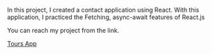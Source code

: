 In this project, I created a contact application using React. With this application, I practiced the Fetching, async-await features of React.js

You can reach my project from the link. <br/>



<a href="https://dinckirikkol-tours-app.netlify.app/">Tours App </a>
